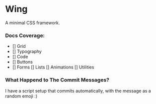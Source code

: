 # Wing

A minimal CSS framework.

### Docs Coverage:

- [] Grid
- [] Typography
- [] Code
- [] Buttons
- [] Forms
[] Lists
[] Animations
[] Utilities

### What Happend to The Commit Messages?

I have a script setup that commits automatically, with the message as a random emoji :)